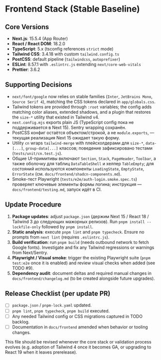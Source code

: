 # Frontend Stack (Stable Baseline)

## Core Versions
- **Next.js**: 15.5.4 (App Router)
- **React / React DOM**: 18.2.0
- **TypeScript**: 5.x (tsconfig references `strict` mode)
- **Tailwind CSS**: 3.4.18 with custom `tailwind.config.ts`
- **PostCSS**: default pipeline (`tailwindcss`, `autoprefixer`)
- **ESLint**: 8.57.1 with `.eslintrc.js` extending `next/core-web-vitals`
- **Prettier**: 3.6.2

## Supporting Decisions
- `next/font/google` now relies on stable families (`Inter`, `JetBrains Mono`, `Source Serif 4`), matching the CSS tokens declared in `app/globals.css`.
- Tailwind tokens are provided through `:root` variables; the config adds matching color aliases, extended shadows, and a plugin that restores the `size-*` utility that existed in Tailwind v4.
- `next.config.mjs` exports plain JS (TypeScript config пока не поддерживается в Next 15). Sentry wrapping сохранён.
- PostCSS конфиг остаётся объектом/строкой, а не `module.exports`, — текущая реализация Next 15 ожидает такую форму.
- Utility `cn` wraps `tailwind-merge` with плейсхолдерами для `size-*`, `data-[...]`, `group-data[...]` классов; поведение зафиксировано тестами (`tests/unit/cn.test.js`).
- Общие UI-примитивы включают `Section`, `Stack`, `PageHeader`, `Toolbar`, а также оболочку для таблиц `DataTableShell` и хелпер `TableEmpty`; для состояний используются компоненты `LoadingState`, `EmptyState`, `ErrorState` (см. `docs/frontend/shadcn-components.md`).
- Smoke-тест Playwright (`tests/e2e/auth-login.smoke.spec.ts`) проверяет ключевые элементы формы логина; инструкция — `docs/frontend/testing.md`, запуск идёт в CI.

## Update Procedure
1. **Package updates**: adjust `package.json` (держим Next 15 / React 18 / Tailwind 3 до следующих мажорных релизов). Run `pnpm install --lockfile-only` followed by `pnpm install`.
2. **Static analysis**: execute `pnpm lint` and `pnpm typecheck`. Ensure no prompts from `next lint` (requires `.eslintrc.js`).
3. **Build verification**: run `pnpm build` (needs outbound network to fetch Google fonts). Investigate and fix any Tailwind regressions or warnings from Next/Sentry.
4. **Playwright / Visual smoke**: trigger the existing Playwright suite (`pnpm test:e2e` once it is enabled) and review visual checks when added (see TODO #9).
5. **Dependency audit**: document deltas and required manual changes in `docs/frontend/changelog.md` (to be created alongside future upgrades).

## Release Checklist (per update PR)
- [ ] `package.json` / `pnpm-lock.yaml` updated.
- [ ] `pnpm lint`, `pnpm typecheck`, `pnpm build` executed.
- [ ] Any needed Tailwind config or CSS migrations captured in TODO backlog.
- [ ] Documentation in `docs/frontend` amended when behavior or tooling changes.

This file should be revised whenever the core stack or validation process evolves (e.g. adoption of Tailwind 4 once it becomes GA, or upgrading to React 19 when it leaves prerelease).
